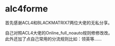 # alc4forme

首先感谢ACL4和BLACKMATRIX7两位大佬的无私分享。

自己对照ACL4大佬的Online_full_noauto规则修修改改。  
此外还加了点自己常用的分流规则比如：领英等……
